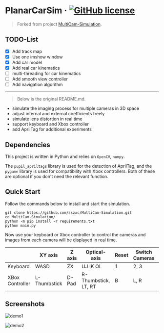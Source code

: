 # PlanarCarSim &middot; [![GitHub license](https://img.shields.io/badge/license-MIT-blue.svg?style=flat-square)](https://github.com/your/your-project/blob/master/LICENSE)

> Forked from project [MultiCam-Simulation](https://github.com/sszxc/MultiCam-Simulation).

## TODO-List
- [x] Add track map
- [x] Use one imshow window
- [x] Add car model
- [x] Add real car kinematics
- [ ] multi-threading for car kinematics
- [ ] Add smooth view controller
- [ ] Add navigation algorithm

---
> Below is the original README.md.

* simulate the imaging process for multiple cameras in 3D space
* adjust internal and external coefficients freely
* simulate lens distortion in real time
* support keyboard and Xbox controller
* add AprilTag for additional experiments

## Dependencies

This project is written in Python and relies on `OpenCV`, `numpy`.

The `pupil_apriltags` library is used for the detection of AprilTag, and the `pygame` library is used for compatibility with Xbox controllers. Both of these are optional if you don't need the relevant function.

## Quick Start

Follow the commands below to install and start the simulation.

```shell
git clone https://github.com/sszxc/MultiCam-Simulation.git
cd MultiCam-Simulation/
python -m pip install -r requirements.txt
python main.py
```

Now use your keyboard or Xbox controller to control the cameras and images from each camera will be displayed in real time.

|   |XY axis|Z axis|Optical-axis|Reset|Switch Cameras|Exit|
|---|---|---|---|---|---|---|
|Keyboard|WASD|ZX|UJ IK OL|1|2, 3|Q|
|XBox Controller|L-Thumbstick|D-Pad|R-Thumbstick, LT, RT|B|L, R|A|

## Screenshots

![demo1](img/demo1.jpg)

![demo2](img/demo2.jpg)

